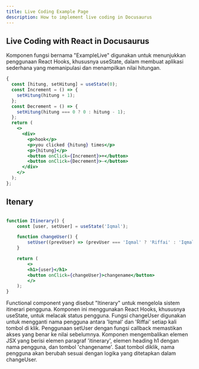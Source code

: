```yaml
---
title: Live Coding Example Page
description: How to implement live coding in Docusaurus
---
```


## Live Coding with React in Docusaurus

Komponen fungsi bernama "ExampleLive" digunakan untuk menunjukkan penggunaan React Hooks, khususnya useState, dalam membuat aplikasi sederhana yang memanipulasi dan menampilkan nilai hitungan.

```jsx live
{
  const [hitung, setHitung] = useState(0);
  const Increment = () => {
    setHitung(hitung + 1);
  };
  const Decrement = () => {
    setHitung(hitung === 0 ? 0 : hitung - 1);
  };
  return (
    <>
      <div>
        <p>hook</p>
        <p>you clicked {hitung} times</p>
        <p>{hitung}</p>
        <button onClick={Increment}>+</button>
        <button onClick={Decrement}>-</button>
      </div>
    </>
  );
};

```


## Itenary

```jsx live

function Itinerary() {
    const [user, setUser] = useState('Iqmal');

    function changeUser() {
        setUser((prevUser) => (prevUser === 'Iqmal' ? 'Riffai' : 'Iqmal'));
    }

    return (
        <>
        <h1>{user}</h1>
        <button onClick={changeUser}>changename</button>
        </>
    );
}

```

Functional component yang disebut "Itinerary" untuk mengelola sistem itinerari pengguna.
Komponen ini menggunakan React Hooks, khususnya useState, untuk melacak status pengguna.
Fungsi changeUser digunakan untuk mengganti nama pengguna antara 'Iqmal' dan 'Riffai' setiap kali tombol di klik.
Penggunaan setUser dengan fungsi callback memastikan akses yang benar ke nilai sebelumnya.
Komponen mengembalikan elemen JSX yang berisi elemen paragraf 'itinerary', elemen heading h1 dengan nama pengguna, dan tombol 'changename'.
Saat tombol diklik, nama pengguna akan berubah sesuai dengan logika yang ditetapkan dalam changeUser.
<!-- <iframe  style={{ height: "300px", width: "100%" }} scrolling="no" title="Untitled" src="https://codepen.io/iqmalr/embed/abMQaGX?default-tab=html%2Cresult" frameborder="no" loading="lazy" allowtransparency="true" allowfullscreen="true">
  See the Pen <a href="https://codepen.io/iqmalr/pen/abMQaGX">
  Untitled</a> by iqmalr (<a href="https://codepen.io/iqmalr">@iqmalr</a>)
  on <a href="https://codepen.io">CodePen</a>.
</iframe> -->
